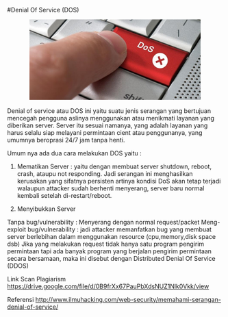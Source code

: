 #Denial Of Service (DOS)

<p align="center">
  <img src="/img/aa.jpg" width="400px">
</p>

Denial of service atau DOS ini yaitu suatu jenis serangan yang bertujuan mencegah pengguna aslinya menggunakan atau menikmati layanan yang diberikan server. Server itu sesuai namanya, yang adalah layanan yang harus selalu siap melayani permintaan cient atau penggunanya, yang umumnya beroprasi 24/7 jam tanpa henti.

Umum nya ada dua cara melakukan DOS yaitu :

1. Mematikan Server : yaitu dengan membuat server shutdown, reboot, crash, ataupu not responding. Jadi serangan ini menghasilkan kerusakan yang sifatnya persisten artinya kondisi DoS akan tetap terjadi walaupun attacker sudah berhenti menyerang, server baru normal kembali setelah di-restart/reboot.

2. Menyibukkan Server

Tanpa bug/vulnerability : Menyerang dengan normal request/packet
Meng-exploit bug/vulnerability : jadi attacker memanfatkan bug yang membuat server berlebihan dalam menggunakan resource (cpu,memory,disk space dsb)
Jika yang melakukan request tidak hanya satu program pengirim permintaan tapi ada banyak program yang berjalan pengirim permintaan secara bersamaan, maka ini disebut dengan Distributed Denial Of Service (DDOS)

Link Scan Plagiarism
https://drive.google.com/file/d/0B9frXx67PauPbXdsNUZ1Nlk0Vkk/view

Referensi
http://www.ilmuhacking.com/web-security/memahami-serangan-denial-of-service/